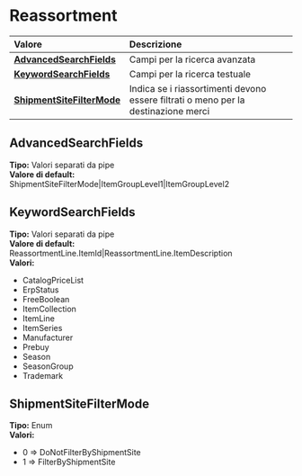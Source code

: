 # Reassortment

| Valore | Descrizione |
| :--- | :--- |
| [**AdvancedSearchFields**](reassortment.md#advancedsearchfields) | Campi per la ricerca avanzata |
| [**KeywordSearchFields**](reassortment.md#keywordsearchfields) | Campi per la ricerca testuale |
| [**ShipmentSiteFilterMode**](reassortment.md#shipmentsitefiltermode) | Indica se i riassortimenti devono essere filtrati o meno per la destinazione merci |

## AdvancedSearchFields

**Tipo:** Valori separati da pipe  
**Valore di default:** ShipmentSiteFilterMode\|ItemGroupLevel1\|ItemGroupLevel2

## KeywordSearchFields

**Tipo:** Valori separati da pipe  
**Valore di default:** ReassortmentLine.ItemId\|ReassortmentLine.ItemDescription  
**Valori:**

* CatalogPriceList
* ErpStatus
* FreeBoolean
* ItemCollection
* ItemLine
* ItemSeries
* Manufacturer
* Prebuy
* Season
* SeasonGroup
* Trademark

## ShipmentSiteFilterMode

**Tipo:** Enum  
**Valori:**

* 0 =&gt; DoNotFilterByShipmentSite
* 1 =&gt; FilterByShipmentSite
